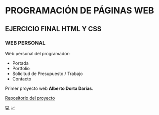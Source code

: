 # PROGRAMACIÓN DE PÁGINAS WEB

## EJERCICIO FINAL HTML Y CSS

### WEB PERSONAL

Web personal del programador:

- Portada
- Portfolio
- Solicitud de Presupuesto / Trabajo
- Contacto

Primer proyecto web __Alberto Dorta Darias__.

[Repositorio del proyecto](https://github.com/aldordar/web_personal.git)

:computer: :chart_with_upwards_trend:


